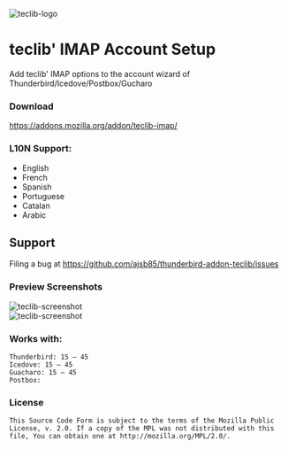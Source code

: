 ![teclib-logo](https://raw.github.com/ajsb85/thunderbird-addon-teclib/master/press/logo/logo-teclib-185x60.png "teclib")

# teclib' IMAP Account Setup
Add teclib' IMAP options to the account wizard of Thunderbird/Icedove/Postbox/Gucharo

### Download
https://addons.mozilla.org/addon/teclib-imap/

### L10N Support:
* English
* French
* Spanish
* Portuguese
* Catalan
* Arabic

## Support
Filing a bug at https://github.com/ajsb85/thunderbird-addon-teclib/issues

### Preview Screenshots
![teclib-screenshot](https://raw.github.com/ajsb85/thunderbird-addon-teclib/master/press/screens/amo/screen1.png "teclib")<br>
![teclib-screenshot](https://raw.github.com/ajsb85/thunderbird-addon-teclib/master/press/screens/amo/screen2.png "teclib")<br>

### Works with:

    Thunderbird: 15 – 45
    Icedove: 15 – 45
    Guacharo: 15 – 45
    Postbox:

### License
    This Source Code Form is subject to the terms of the Mozilla Public
    License, v. 2.0. If a copy of the MPL was not distributed with this
    file, You can obtain one at http://mozilla.org/MPL/2.0/.
